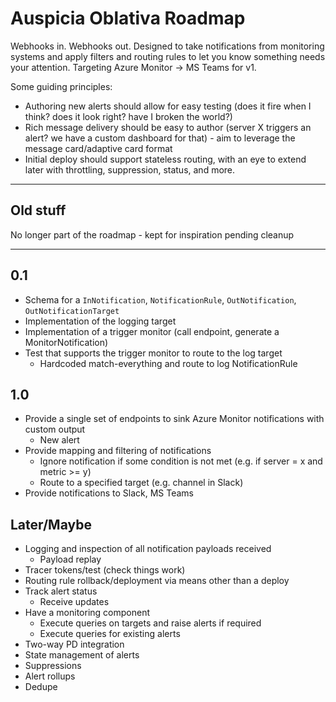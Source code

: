 # Auspicia Oblativa Roadmap

Webhooks in.  Webhooks out.  Designed to take notifications from monitoring systems and apply filters and routing rules to let you know something needs your attention.  Targeting Azure Monitor -> MS Teams for v1.

Some guiding principles:

- Authoring new alerts should allow for easy testing (does it fire when I think? does it look right? have I broken the world?)
- Rich message delivery should be easy to author (server X triggers an alert? we have a custom dashboard for that) - aim to leverage the message card/adaptive card format
- Initial deploy should support stateless routing, with an eye to extend later with throttling, suppression, status, and more.

---

## Old stuff

No longer part of the roadmap - kept for inspiration pending cleanup

---

## 0.1
- Schema for a `InNotification`, `NotificationRule`, `OutNotification`, `OutNotificationTarget`
- Implementation of the logging target
- Implementation of a trigger monitor (call endpoint, generate a MonitorNotification)
- Test that supports the trigger monitor to route to the log target
  - Hardcoded match-everything and route to log NotificationRule

## 1.0
- Provide a single set of endpoints to sink Azure Monitor notifications with custom output
  - New alert
- Provide mapping and filtering of notifications
  - Ignore notification if some condition is not met (e.g. if server = x and metric >= y)
  - Route to a specified target (e.g. channel in Slack)
- Provide notifications to Slack, MS Teams

## Later/Maybe
- Logging and inspection of all notification payloads received
  - Payload replay
- Tracer tokens/test (check things work)
- Routing rule rollback/deployment via means other than a deploy
- Track alert status
  - Receive updates
- Have a monitoring component
  - Execute queries on targets and raise alerts if required
  - Execute queries for existing alerts
- Two-way PD integration
- State management of alerts
- Suppressions
- Alert rollups
- Dedupe